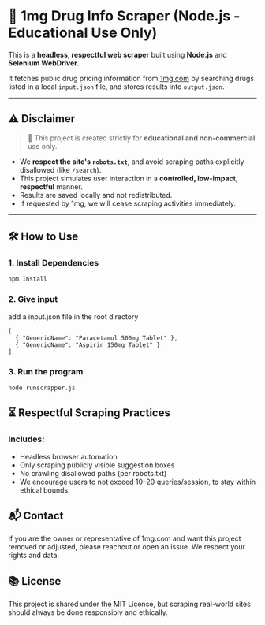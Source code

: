 # 🧪 1mg Drug Info Scraper (Node.js - Educational Use Only)

This is a **headless, respectful web scraper** built using **Node.js** and **Selenium WebDriver**.

It fetches public drug pricing information from [1mg.com](https://www.1mg.com) by searching drugs listed in a local `input.json` file, and stores results into `output.json`.

---

## ⚠️ Disclaimer

> 🛑 This project is created strictly for **educational and non-commercial** use only.

- We **respect the site's `robots.txt`**, and avoid scraping paths explicitly disallowed (like `/search`).
- This project simulates user interaction in a **controlled, low-impact, respectful** manner.
- Results are saved locally and not redistributed.
- If requested by 1mg, we will cease scraping activities immediately.

---

## 🛠 How to Use

### 1. Install Dependencies

```bash
npm Install
```
### 2. Give input

add a input.json file in the root directory

```
[
  { "GenericName": "Paracetamol 500mg Tablet" },
  { "GenericName": "Aspirin 150mg Tablet" }
]

```

### 3. Run the program

```
node runscrapper.js
```

## ⏳ Respectful Scraping Practices

### Includes:

- Headless browser automation
- Only scraping publicly visible suggestion boxes
- No crawling disallowed paths (per robots.txt)
- We encourage users to not exceed 10–20 queries/session, to stay within ethical bounds.

## 📬 Contact

If you are the owner or representative of 1mg.com and want this project removed or adjusted, please reachout or open an issue. We respect your rights and data.

## 📚 License

This project is shared under the MIT License, but scraping real-world sites should always be done responsibly and ethically.
